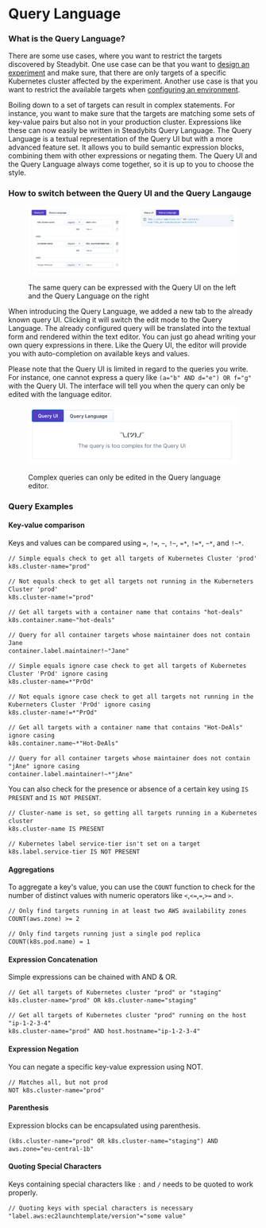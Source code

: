 # Query Language

### What is the Query Language?

There are some use cases, where you want to restrict the targets discovered by Steadybit. One use case can be that you want to [design an experiment](/use-steadybit/experiments/design.md#basic-elements) and make sure, that there are only targets of a specific Kubernetes cluster affected by the experiment. Another use case is that you want to restrict the available targets when [configuring an environment](/install-and-configure/manage-environments/#define-your-own-environment).

Boiling down to a set of targets can result in complex statements. For instance, you want to make sure that the targets are matching some sets of key-value pairs but also not in your production cluster. Expressions like these can now easily be written in Steadybits Query Language. The Query Language is a textual representation of the Query UI but with a more advanced feature set. It allows you to build semantic expression blocks, combining them with other expressions or negating them. The Query UI and the Query Language always come together, so it is up to you to choose the style.

### How to switch between the Query UI and the Query Langauge

<figure><img src="../../.gitbook/assets/query-ui-and-language.png" alt=""><figcaption><p>The same query can be expressed with the Query UI on the left and the Query Language on the right</p></figcaption></figure>

When introducing the Query Language, we added a new tab to the already known query UI. Clicking it will switch the edit mode to the Query Language. The already configured query will be translated into the textual form and rendered within the text editor. You can just go ahead writing your own query expressions in there. Like the Query UI, the editor will provide you with auto-completion on available keys and values.&#x20;

Please note that the Query UI is limited in regard to the queries you write. For instance, one cannot express a query like `(a="b" AND d="e") OR f="g"` with the Query UI. The interface will tell you when the query can only be edited with the language editor.&#x20;

<figure><img src="../../.gitbook/assets/query-too-complex.png" alt=""><figcaption><p>Complex queries can only be edited in the Query language editor.</p></figcaption></figure>

### Query Examples

#### Key-value comparison

Keys and values can be compared using `=`, `!=`, `~`, `!~`, `=*`, `!=*`, `~*`, and `!~*`.

```
// Simple equals check to get all targets of Kubernetes Cluster 'prod'
k8s.cluster-name="prod"
```
```
// Not equals check to get all targets not running in the Kuberneters Cluster 'prod'
k8s.cluster-name!="prod"
```
```
// Get all targets with a container name that contains "hot-deals"
k8s.container.name~"hot-deals"
```
```
// Query for all container targets whose maintainer does not contain Jane
container.label.maintainer!~"Jane"
```

```
// Simple equals ignore case check to get all targets of Kubernetes Cluster 'PrOd' ignore casing
k8s.cluster-name=*"PrOd"
```
```
// Not equals ignore case check to get all targets not running in the Kuberneters Cluster 'PrOd' ignore casing
k8s.cluster-name!=*"PrOd"
```
```
// Get all targets with a container name that contains "Hot-DeAls" ignore casing
k8s.container.name~*"Hot-DeAls"
```
```
// Query for all container targets whose maintainer does not contain "jAne" ignore casing
container.label.maintainer!~*"jAne"
```

You can also check for the presence or absence of a certain key using `IS PRESENT` and `IS NOT PRESENT`.

```
// Cluster-name is set, so getting all targets running in a Kubernetes cluster
k8s.cluster-name IS PRESENT
```
```
// Kubernetes label service-tier isn't set on a target
k8s.label.service-tier IS NOT PRESENT
```

#### Aggregations

To aggregate a key's value, you can use the `COUNT` function to check for the number of distinct values with numeric operators like `<`,`<=`,`=`,`>=` and `>`.

```
// Only find targets running in at least two AWS availability zones   
COUNT(aws.zone) >= 2
```
```
// Only find targets running just a single pod replica   
COUNT(k8s.pod.name) = 1
```

#### Expression Concatenation

Simple expressions can be chained with AND & OR.

```
// Get all targets of Kubernetes cluster "prod" or "staging"
k8s.cluster-name="prod" OR k8s.cluster-name="staging"
```
```
// Get all targets of Kubernetes cluster "prod" running on the host "ip-1-2-3-4"
k8s.cluster-name="prod" AND host.hostname="ip-1-2-3-4"
```

#### Expression Negation

You can negate a specific key-value expression using NOT.

```
// Matches all, but not prod
NOT k8s.cluster-name="prod"
```

#### Parenthesis

Expression blocks can be encapsulated using parenthesis.

```
(k8s.cluster-name="prod" OR k8s.cluster-name="staging") AND aws.zone="eu-central-1b"
```

#### Quoting Special Characters

Keys containing special characters like `:` and `/` needs to be quoted to work properly.

```
// Quoting keys with special characters is necessary
"label.aws:ec2launchtemplate/version"="some value"
```
